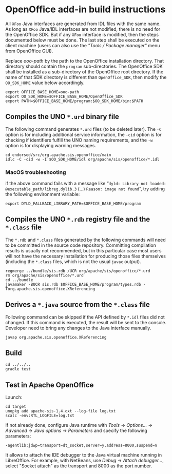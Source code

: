 # OpenOffice add-in build instructions

All `XFoo` Java interfaces are generated from IDL files with the same name.
As long as `XFoo` Java/IDL interfaces are not modified, there is no need for the OpenOffice SDK.
But if any `XFoo` interface is modified, then the steps documented below must be done.
The last step shall be executed on the client machine
(users can also use the _"Tools / Package manager"_ menu from OpenOffice GUI).

Replace _ooo-path_ by the path to the OpenOffice installation directory.
That directory should contain the `program` sub-directories.
The OpenOffice SDK shall be installed as a sub-directory of the OpenOffice root directory.
If the name of that SDK directory is different than `OpenOffice_SDK`,
then modify the `OO_SDK_HOME` value below accordingly.

```
export OFFICE_BASE_HOME=ooo-path
export OO_SDK_HOME=$OFFICE_BASE_HOME/OpenOffice_SDK
export PATH=$OFFICE_BASE_HOME/program:$OO_SDK_HOME/bin:$PATH
```


## Compiles the UNO `*.urd` binary file

The following command generates `*.urd` files (to be deleted later).
The `-C` option is for including additional service information,
the `-cid` option is for checking if identifiers fulfill the UNO naming requirements, and
the `-w` option is for displaying warning messages.

```
cd endorsed/src/org.apache.sis.openoffice/main
idlc -C -cid -w -I $OO_SDK_HOME/idl org/apache/sis/openoffice/*.idl
```


### MacOS troubleshooting

if the above command fails with a message like “`dyld: Library not loaded: @executable_path/libreg.dylib.3`
(…) `Reason: image not found`”, try adding the following environment variable:

```
export DYLD_FALLBACK_LIBRARY_PATH=$OFFICE_BASE_HOME/program
```


## Compiles the UNO `*.rdb` registry file and the `*.class` file

The `*.rdb` and `*.class` files generated by the following commands
will need to be committed in the source code repository.
Committing compilation results is usually not recommended, but in this particular case
most users will not have the necessary installation for producing those files themselves
(including the `*.class` files, which is not the usual `javac` output).

```
regmerge ../bundle/sis.rdb /UCR org/apache/sis/openoffice/*.urd
rm org/apache/sis/openoffice/*.urd
cd ../bundle
javamaker -BUCR sis.rdb $OFFICE_BASE_HOME/program/types.rdb -Torg.apache.sis.openoffice.XReferencing
```


## Derives a `*.java` source from the `*.class` file

Following command can be skipped if the API defined by `*.idl` files did not changed.
If this command is executed, the result will be sent to the console.
Developer need to bring any changes to the Java interface manually.

```
javap org.apache.sis.openoffice.XReferencing
```


## Build

```
cd ../../..
gradle test
```


## Test in Apache OpenOffice

Launch:

```
cd target
unopkg add apache-sis-1.4.oxt --log-file log.txt
scalc -env:RTL_LOGFILE=log.txt
```

If not already done, configure Java runtime with
_Tools_ → _Options…_ → _Advanced_ → _Java options_ → _Parameters_
and specify the following parameters:

```
-agentlib:jdwp=transport=dt_socket,server=y,address=8000,suspend=n
```

It allows to attach the IDE debugger to the Java virtual machine running in LibreOffice.
For example, with NetBeans, use _Debug_ → _Attach debugger…_,
select "Socket attach" as the transport and 8000 as the port number.
